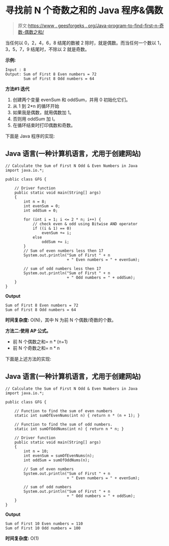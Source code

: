 # 寻找前 N 个奇数之和的 Java 程序&偶数

> 原文:[https://www . geesforgeks . org/Java-program-to-find-first-n-奇数-偶数之和/](https://www.geeksforgeeks.org/java-program-to-find-the-sum-of-first-n-odd-even-numbers/)

当任何以 0，2，4，6，8 结尾的数被 2 除时，就是偶数。而当任何一个数以 1，3，5，7，9 结尾时，不除以 2 就是奇数。

**示例:**

```
Input : 8
Output: Sum of First 8 Even numbers = 72
        Sum of First 8 Odd numbers = 64

```

**方法#1:迭代**

1.  创建两个变量 evenSum 和 oddSum，并用 0 初始化它们。
2.  从 1 到 2*n 的循环开始
3.  如果我是偶数，就用偶数加 1。
4.  否则用 oddSum 加 I。
5.  在循环结束时打印偶数和奇数。

下面是 Java 程序的实现:

## Java 语言(一种计算机语言，尤用于创建网站)

```
// Calculate the Sum of First N Odd & Even Numbers in Java
import java.io.*;

public class GFG {

    // Driver function
    public static void main(String[] args)
    {
        int n = 8;
        int evenSum = 0;
        int oddSum = 0;

        for (int i = 1; i <= 2 * n; i++) {
            // check even & odd using Bitwise AND operator
            if ((i & 1) == 0)
                evenSum += i;
            else
                oddSum += i;
        }
        // Sum of even numbers less then 17
        System.out.println("Sum of First " + n
                           + " Even numbers = " + evenSum);

        // sum of odd numbers less then 17
        System.out.println("Sum of First " + n
                           + " Odd numbers = " + oddSum);
    }
}
```

**Output**

```
Sum of First 8 Even numbers = 72
Sum of First 8 Odd numbers = 64

```

**时间复杂度:** O(N)，其中 N 为前 N 个偶数/奇数的个数。

**方法二:使用 AP 公式。**

*   前 N 个偶数之和= n * (n+1)
*   前 N 个奇数之和= n * n

下面是上述方法的实现:

## Java 语言(一种计算机语言，尤用于创建网站)

```
// Calculate the Sum of First N Odd & Even Numbers in Java
import java.io.*;

public class GFG {

    // Function to find the sum of even numbers
    static int sumOfEvenNums(int n) { return n * (n + 1); }

    // Function to find the sum of odd numbers.
    static int sumOfOddNums(int n) { return n * n; }

    // Driver function
    public static void main(String[] args)
    {
        int n = 10;
        int evenSum = sumOfEvenNums(n);
        int oddSum = sumOfOddNums(n);

        // Sum of even numbers
        System.out.println("Sum of First " + n
                           + " Even numbers = " + evenSum);

        // sum of odd numbers
        System.out.println("Sum of First " + n
                           + " Odd numbers = " + oddSum);
    }
}
```

**Output**

```
Sum of First 10 Even numbers = 110
Sum of First 10 Odd numbers = 100

```

**时间复杂度:** O(1)